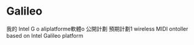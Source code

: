 Galileo
=======
我的 Intel G o aliplatforme軟體o 公開計劃
預期計劃1 
wireless MIDI  ontoller based on Intel Galileo platform
